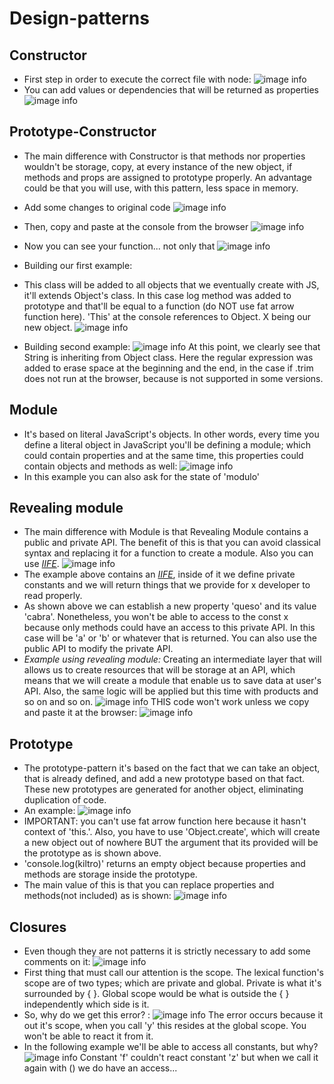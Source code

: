# Design-patterns


## Constructor
+ First step in order to execute the correct file with node: 
![image info](./assets/constructor-instructions.png)
+ You can add values or dependencies that will be returned as properties
![image info](./assets/newArgsConstructor.png)

## Prototype-Constructor
+ The main difference with Constructor is that methods nor properties wouldn't be storage, copy, at every instance of the new object, if methods and props are assigned to prototype properly. An advantage could be that you will use, with this pattern, less space in memory.

+ Add some changes to original code
![image info](./assets/proto-c1.png)
+ Then, copy and paste at the console from the browser
![image info](./assets/proto-c2.png)
+ Now you can see your function... not only that
![image info](./assets/proto-c3.png)

+ Building our first example: 
+ This class will be added to all objects that we eventually create with JS, it'll extends Object's class. In this case log method was added to prototype and that'll be equal to a function (do NOT use fat arrow function here). 'This' at the console references to Object. X being our new object.
![image info](./assets/first-example-proto-constructor.png)

+ Building second example:
![image info](./assets/second-example-proto-constructor.png)
At this point, we clearly see that String is inheriting from Object class. Here the regular expression was added to erase space at the beginning and the end, in the case if .trim does not run at the browser, because is not supported in some versions.

## Module
+ It's based on literal JavaScript's objects. In other words, every time you define a literal object in JavaScript you'll be defining a module; which could contain properties and at the same time, this properties could contain objects and methods as well:
![image info](./assets/module.png)
+ In this example you can also ask for the state of 'modulo'

## Revealing module
+ The main difference with Module is that Revealing Module contains a public and private API. The benefit of this is that you can avoid classical syntax and replacing it for a function to create a module. Also you can use *[IIFE](https://developer.mozilla.org/en-US/docs/Glossary/IIFE "IIFE (Immediately Invoked Function Expression)")*.
![image info](./assets/revealing-module.png)
+ The example above contains an *[IIFE](https://developer.mozilla.org/en-US/docs/Glossary/IIFE "IIFE (Immediately Invoked Function Expression)")*, inside of it we define private constants and we will return things that we provide for x developer to read properly. 
+ As shown above we can establish a new property 'queso' and its value 'cabra'. Nonetheless, you won't be able to access to the const x because only methods could have an access to this private API. In this case will be 'a' or 'b' or whatever that is returned. You can also use the public API to modify the private API.
+ *Example using revealing module:* Creating an intermediate layer that will allows us to create resources that will be storage at an API, which means that we will create a module that enable us to save data at user's API. Also, the same logic will be applied but this time with products and so on and so on.
![image info](./assets/ex-rev-mod.png)
THIS code won't work unless we copy and paste it at the browser:
![image info](./assets/rev-mod-ex-final.png)

## Prototype

+ The prototype-pattern it's based on the fact that we can take an object, that is already defined, and add a new prototype based on that fact. These new prototypes are generated for another object, eliminating duplication of code.
+ An example:
![image info](./assets/proto-console.png)
+ IMPORTANT: you can't use fat arrow function here because it hasn't context of 'this.'. Also, you have to use 'Object.create', which will create a new object out of nowhere BUT the argument that its provided will be the prototype as is shown above.
+ 'console.log(kiltro)' returns an empty object because properties and methods are storage inside the prototype.
+ The main value of this is that you can replace properties and methods(not included) as is shown:
![image info](./assets/proto-props.png)

## Closures
+ Even though they are not patterns it is strictly necessary to add some comments on it:
![image info](./assets/closure-one.png)
+ First thing that must call our attention is the scope. The lexical function's scope are of two types; which are private and global. Private is what it's surrounded by { }. Global scope would be what is outside the { } independently which side is it.  
+ So, why do we get this error? :
![image info](./assets/closure-one-failed.png)
The error occurs because it out it's scope, when you call 'y' this resides at the global scope. You won't be able to react it from it.
+ In the following example we'll be able to access all constants, but why?
![image info](./assets/closure-one-success.png)
Constant 'f' couldn't react constant 'z' but when we call it again with () we do have an access...